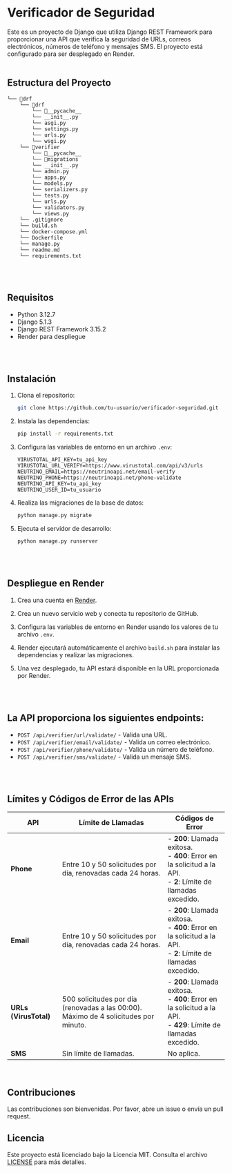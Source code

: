 # Verificador de Seguridad

Este es un proyecto de Django que utiliza Django REST Framework para proporcionar una API que verifica la seguridad de URLs, correos electrónicos, números de teléfono y mensajes SMS. El proyecto está configurado para ser desplegado en Render.
<br>
<br>

## Estructura del Proyecto

```
└── 📁drf
    └── 📁drf
        └── 📁__pycache__
        └── __init__.py
        └── asgi.py
        └── settings.py
        └── urls.py
        └── wsgi.py
    └── 📁verifier
        └── 📁__pycache__
        └── 📁migrations
        └── __init__.py
        └── admin.py
        └── apps.py
        └── models.py
        └── serializers.py
        └── tests.py
        └── urls.py
        └── validators.py
        └── views.py
    └── .gitignore
    └── build.sh
    └── docker-compose.yml
    └── Dockerfile
    └── manage.py
    └── readme.md
    └── requirements.txt
```
<br>
<br>

## Requisitos

- Python 3.12.7
- Django 5.1.3
- Django REST Framework 3.15.2
- Render para despliegue
<br>
<br>

## Instalación

1. Clona el repositorio:

    ```sh
    git clone https://github.com/tu-usuario/verificador-seguridad.git
    ```

2. Instala las dependencias:

    ```sh
    pip install -r requirements.txt
    ```

4. Configura las variables de entorno en un archivo `.env`:

    ```env
    VIRUSTOTAL_API_KEY=tu_api_key
    VIRUSTOTAL_URL_VERIFY=https://www.virustotal.com/api/v3/urls
    NEUTRINO_EMAIL=https://neutrinoapi.net/email-verify
    NEUTRINO_PHONE=https://neutrinoapi.net/phone-validate
    NEUTRINO_API_KEY=tu_api_key
    NEUTRINO_USER_ID=tu_usuario
    ```

5. Realiza las migraciones de la base de datos:

    ```sh
    python manage.py migrate
    ```

6. Ejecuta el servidor de desarrollo:

    ```sh
    python manage.py runserver
    ```
<br>
<br>

## Despliegue en Render

1. Crea una cuenta en [Render](https://render.com/).

2. Crea un nuevo servicio web y conecta tu repositorio de GitHub.

3. Configura las variables de entorno en Render usando los valores de tu archivo `.env`.

4. Render ejecutará automáticamente el archivo `build.sh` para instalar las dependencias y realizar las migraciones.

5. Una vez desplegado, tu API estará disponible en la URL proporcionada por Render.
<br>
<br>

## La API proporciona los siguientes endpoints:

- `POST /api/verifier/url/validate/` - Valida una URL.
- `POST /api/verifier/email/validate/` - Valida un correo electrónico.
- `POST /api/verifier/phone/validate/` - Valida un número de teléfono.
- `POST /api/verifier/sms/validate/` - Valida un mensaje SMS.

<br>
<br>

## Límites y Códigos de Error de las APIs

| **API**          | **Límite de Llamadas**                                                                                   | **Códigos de Error**                                                                                                                                                                                                                                   |
|-------------------|---------------------------------------------------------------------------------------------------------|-------------------------------------------------------------------------------------------------------------------------------------------------------------------------------------------------------------------------------------------------------|
| **Phone**         | Entre 10 y 50 solicitudes por día, renovadas cada 24 horas.                                             | - **200**: Llamada exitosa.<br>- **400**: Error en la solicitud a la API.<br>- **2**: Límite de llamadas excedido.                                                                                                                                    |
| **Email**         | Entre 10 y 50 solicitudes por día, renovadas cada 24 horas.                                             | - **200**: Llamada exitosa.<br>- **400**: Error en la solicitud a la API.<br>- **2**: Límite de llamadas excedido.                                                                                                                                    |
| **URLs (VirusTotal)** | 500 solicitudes por día (renovadas a las 00:00). Máximo de 4 solicitudes por minuto.                  | - **200**: Llamada exitosa.<br>- **400**: Error en la solicitud a la API.<br>- **429**: Límite de llamadas excedido.                                                                                                                                  |
| **SMS**           | Sin límite de llamadas.                                                                                 | No aplica.                                                                                                                                                                                                                                           |
<br>

## Contribuciones

Las contribuciones son bienvenidas. Por favor, abre un issue o envía un pull request.
<br>

## Licencia

Este proyecto está licenciado bajo la Licencia MIT. Consulta el archivo [LICENSE](LICENSE) para más detalles.